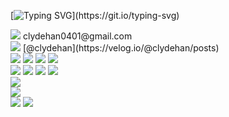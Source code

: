 [![Typing SVG](https://readme-typing-svg.demolab.com?font=Fira+Code&weight=300&pause=1000&color=00E94B&width=435&separator=%3C&lines=console.log(%22Hello%2C+world!%22);)](https://git.io/typing-svg)

<div>
  <img src="https://ziadoua.github.io/m3-Markdown-Badges/badges/Gmail/gmail1.svg" />
  clydehan0401@gmail.com
</div>
<div>
  <img src="https://ziadoua.github.io/m3-Markdown-Badges/badges/Mail/mail3.svg" />
  [@clydehan](https://velog.io/@clydehan/posts)
</div>


<div>
<img src="https://ziadoua.github.io/m3-Markdown-Badges/badges/HTML/html1.svg" />
<img src="https://ziadoua.github.io/m3-Markdown-Badges/badges/CSS/css1.svg" />
<img src="https://ziadoua.github.io/m3-Markdown-Badges/badges/Javascript/javascript3.svg" />
<img src="https://ziadoua.github.io/m3-Markdown-Badges/badges/TypeScript/typescript1.svg" />
</div>

<div>
<img src="https://ziadoua.github.io/m3-Markdown-Badges/badges/React/react2.svg" />
<img src="https://ziadoua.github.io/m3-Markdown-Badges/badges/NextJS/nextjs1.svg" />
<img src="https://ziadoua.github.io/m3-Markdown-Badges/badges/TailwindCSS/tailwindcss2.svg" />
<img src="https://ziadoua.github.io/m3-Markdown-Badges/badges/styled-components/styled-components2.svg" />
</div>

<div>
  <img src="https://ziadoua.github.io/m3-Markdown-Badges/badges/Firebase/firebase2.svg" />
</div>

<div>
  <img src="https://ziadoua.github.io/m3-Markdown-Badges/badges/ESLint/eslint1.svg" />
</div>

<div>
  <img src="https://ziadoua.github.io/m3-Markdown-Badges/badges/Discord/discord1.svg" />
  <img src="https://ziadoua.github.io/m3-Markdown-Badges/badges/Figma/figma1.svg" />
</div>
